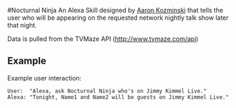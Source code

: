 #Nocturnal Ninja
An Alexa Skill designed by [Aaron Kozminski](http://aaronkoz.me) that tells the user who will be appearing on the requested network nightly talk show later that night.

Data is pulled from the TVMaze API (http://www.tvmaze.com/api)


## Example
Example user interaction:

    User:  "Alexa, ask Nocturnal Ninja who's on Jimmy Kimmel Live."
    Alexa: "Tonight, Name1 and Name2 will be guests on Jimmy Kimmel Live."
